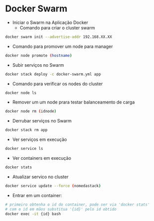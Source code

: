 # Docker Swarm

- Iniciar o Swarm na Aplicação Docker
  - Comando para criar o cluster swarm
 ```sh
docker swarm init --advertise-addr 192.168.XX.XX
```
  - Comando para promover um node para manager
```sh
docker node promote (hostname)
```
  - Subir serviços no Swarm

```sh
docker stack deploy -c docker-swarm.yml app
```
  - Comando para verificar os nodes do cluster
```sh
docker node ls
```

  - Remover um um node prara testar balanceamento de carga 
```sh
docker node rm (idnode)
```

  - Derrubar serviços no Swarm

```sh
docker stack rm app
```

  - Ver serviços em execução

```sh
docker service ls
```

  - Ver containers em execução

```sh
docker stats
```

- Atualizar servico no cluster
```sh
docker service update --force (nomedastack)
```
 
  - Entrar em um container:
```sh
# primeiro obtenha o id do container, pode ser via 'docker stats'
# com o id em mãos substitua '{id}' pelo id obtido
docker exec -it {id} bash
```
